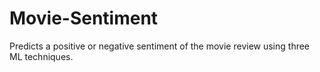 # Movie-Sentiment
Predicts a positive or negative sentiment of the movie review using three ML techniques.
